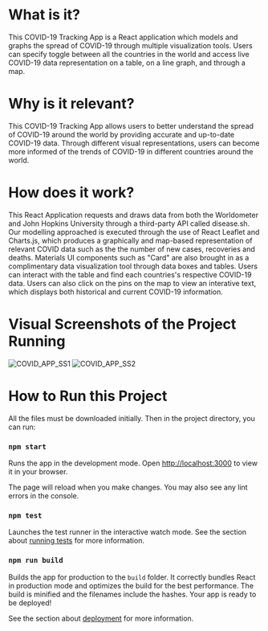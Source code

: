 # What is it?
This COVID-19 Tracking App is a React application which models and graphs the spread of COVID-19 through multiple visualization tools. Users can specify toggle between all the countries in the world and access live COVID-19 data representation on a table, on a line graph, and through a map.

# Why is it relevant?
This COVID-19 Tracking App allows users to better understand the spread of COVID-19 around the world by providing accurate and up-to-date COVID-19 data. Through different visual representations, users can become more informed of the trends of COVID-19 in different countries around the world.

# How does it work?
This React Application requests and draws data from both the Worldometer and John Hopkins University through a third-party API called disease.sh. Our modelling approached is executed through the use of React Leaflet and Charts.js, which produces a graphically and map-based representation of relevant COVID data such as the the number of new cases, recoveries and deaths. Materials UI components such as "Card" are also brought in as a complimentary data visualization tool through data boxes and tables. Users can interact with the table and find each countries's respective COVID-19 data. Users can also click on the pins on the map to view an interative text, which displays both historical and current COVID-19 information.

# Visual Screenshots of the Project Running
![COVID_APP_SS1](https://user-images.githubusercontent.com/70820857/159729522-86d219bd-70d4-44ef-80c1-0693c08b081f.png)
![COVID_APP_SS2](https://user-images.githubusercontent.com/70820857/159729666-6bbf9f40-00d0-4b7a-baed-440fb8fb910e.png)

# How to Run this Project

All the files must be downloaded initially. Then in the project directory, you can run:

### `npm start`

Runs the app in the development mode. Open [http://localhost:3000](http://localhost:3000) to view it in your browser.

The page will reload when you make changes. You may also see any lint errors in the console.

### `npm test`

Launches the test runner in the interactive watch mode. See the section about [running tests](https://facebook.github.io/create-react-app/docs/running-tests) for more information.

### `npm run build`

Builds the app for production to the `build` folder. It correctly bundles React in production mode and optimizes the build for the best performance.
The build is minified and the filenames include the hashes. Your app is ready to be deployed!

See the section about [deployment](https://facebook.github.io/create-react-app/docs/deployment) for more information.
